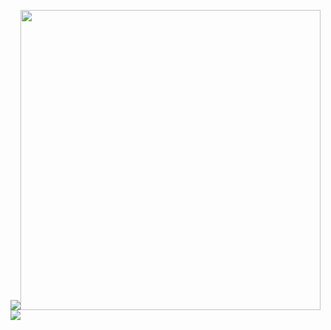 ![](https://emoji.slack-edge.com/T01SG0DSEQL/notimpressed/5a772c9c149f28bb.png)<img src=https://user-images.githubusercontent.com/17474078/186622018-27fc0c31-758b-4c9b-8f84-e8f254e27953.png width=480 />![](https://user-images.githubusercontent.com/17474078/186647800-22bce420-d7ab-4648-98b2-a66e1d6a12bc.png)

<!--
**assafavital/assafavital** is a ✨ _special_ ✨ repository because its `README.md` (this file) appears on your GitHub profile.

Here are some ideas to get you started:

- 🔭 I’m currently working on ...
- 🌱 I’m currently learning ...
- 👯 I’m looking to collaborate on ...
- 🤔 I’m looking for help with ...
- 💬 Ask me about ...
- 📫 How to reach me: ...
- 😄 Pronouns: ...
- ⚡ Fun fact: ...


![Anurag's GitHub stats](https://github-readme-stats.vercel.app/api?username=assafavital&show_icons=true&theme=cobalt&border_radius=5&count_private=true)

[![Top Langs](https://github-readme-stats.vercel.app/api/top-langs/?username=assafavital&layout=compact&langs_count=5&theme=cobalt&border_radius=5&count_private=true)](https://github.com/anuraghazra/github-readme-stats)

[![GitHub Streak](https://github-readme-streak-stats.herokuapp.com/?user=assafavital&theme=cobalt)](https://git.io/streak-stats)

-->
